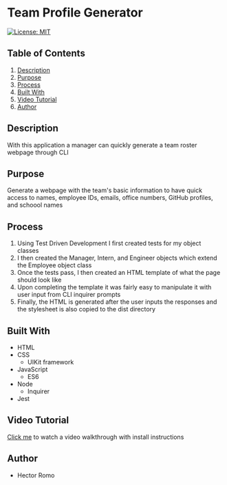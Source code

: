 # Team Profile Generator
[![License: MIT](https://img.shields.io/badge/License-MIT-yellow.svg)](https://opensource.org/licenses/MIT)

## Table of Contents
1. [Description](#description)
2. [Purpose](#purpose)
3. [Process](#process)
4. [Built With](#built-with)
5. [Video Tutorial](#video-tutorial)
6. [Author](#author)

## Description
With this application a manager can quickly generate a team roster webpage through CLI 
## Purpose
Generate a webpage with the team's basic information to have quick access to names, employee IDs, emails, office numbers, GitHub profiles, and schoool names
## Process
1. Using Test Driven Development I first created tests for my object classes
2. I then created the Manager, Intern, and Engineer objects which extend the Employee object class
3. Once the tests pass, I then created an HTML template of what the page should look like
4. Upon completing the template it was fairly easy to manipulate it with user input from CLI inquirer prompts
5. Finally, the HTML is generated after the user inputs the responses and the stylesheet is also copied to the dist directory

## Built With
- HTML
- CSS
    - UIKit framework
- JavaScript
    - ES6
- Node
    - Inquirer
- Jest

## Video Tutorial
[Click me](https://drive.google.com/file/d/1dys_zUkXYcxMntVrbPHp3941XhB-uTQ0/view) to watch a video walkthrough with install instructions

## Author
- Hector Romo